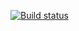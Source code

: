 [![Build status](https://ci.appveyor.com/api/projects/status/mwvs239ajnsrbxak?svg=true)](https://ci.appveyor.com/project/Vemant/qamid-66-vemant-autotesting-4-8-1)